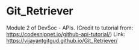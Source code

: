 # Git_Retriever
Module 2 of DevSoc - APIs. (Credit to tutorial from: https://codesnippet.io/github-api-tutorial/)
Link: https://vijayantgitgud.github.io/Git_Retriever/

